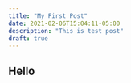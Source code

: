 ```yaml
---
title: "My First Post"
date: 2021-02-06T15:04:11-05:00
description: "This is test post"
draft: true
---
```


## Hello
